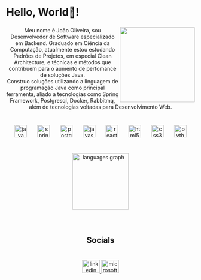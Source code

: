 <h1 align="left">Hello, World👋!</h1>

###

<img align="right" height="200" src="https://github.com/jjoaooliveira.png"  />

###

<p align="center">Meu nome é João Oliveira, sou Desenvolvedor de Software especializado em Backend. Graduado em Ciência da Computação, atualmente estou estudando Padrões de Projetos, em especial Clean Architecture, e técnicas e métodos que contribuem para o aumento de perfomance de soluções Java. <br>Construo soluções utilizando a linguagem de programação Java como principal ferramenta, aliado a tecnologias como Spring Framework, Postgresql, Docker, Rabbitmq, além de tecnologias voltadas para Desenvolvimento Web.</p>

###

<br clear="both">

<div align="center">
  <img src="https://cdn.jsdelivr.net/gh/devicons/devicon/icons/java/java-original.svg" height="33" alt="java logo"  />
  <img width="20" />
  <img src="https://cdn.jsdelivr.net/gh/devicons/devicon/icons/spring/spring-original.svg" height="33" alt="spring logo"  />
  <img width="20" />
  <img src="https://cdn.jsdelivr.net/gh/devicons/devicon/icons/postgresql/postgresql-original.svg" height="33" alt="postgresql logo"  />
  <img width="20" />
  <img src="https://skillicons.dev/icons?i=js" height="33" alt="javascript logo"  />
  <img width="20" />
  <img src="https://cdn.jsdelivr.net/gh/devicons/devicon/icons/react/react-original.svg" height="33" alt="react logo"  />
  <img width="20" />
  <img src="https://cdn.jsdelivr.net/gh/devicons/devicon/icons/html5/html5-original.svg" height="33" alt="html5 logo"  />
  <img width="20" />
  <img src="https://cdn.jsdelivr.net/gh/devicons/devicon/icons/css3/css3-original.svg" height="33" alt="css3 logo"  />
  <img width="20" />
  <img src="https://cdn.jsdelivr.net/gh/devicons/devicon/icons/python/python-original.svg" height="33" alt="python logo"  />
</div>

###

<br clear="both">

<div align="center">
  <img src="https://github-readme-stats.vercel.app/api/top-langs?username=jjoaooliveira&locale=en&hide_title=true&layout=compact&card_width=320&langs_count=6&theme=algolia&hide_border=true" height="150" alt="languages graph"  />
</div>

###

<br clear="both">

<h2 align="center">Socials</h2>

###

<br clear="both">

<div align="center">
  <a href="https://www.linkedin.com/in/jjoaooliveira/" target="_blank">
    <img src="https://raw.githubusercontent.com/maurodesouza/profile-readme-generator/master/src/assets/icons/social/linkedin/default.svg" width="47" height="35" alt="linkedin logo"  />
  </a>
  <a href=" joaooliv11@hotmail.com" target="_blank">
    <img src="https://raw.githubusercontent.com/maurodesouza/profile-readme-generator/master/src/assets/icons/social/microsoft-outlook/default.svg" width="47" height="35" alt="microsoft-outlook logo"  />
  </a>
</div>

###
